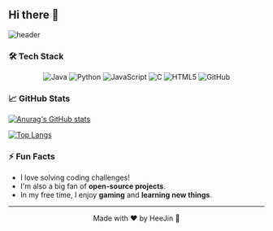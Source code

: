 ## Hi there 👋

<!--
**Hee4885/Hee4885** is a ✨ _special_ ✨ repository because its `README.md` (this file) appears on your GitHub profile.
-->

![header](https://capsule-render.vercel.app/api?type=venom&color=gradient&customColorList=5c258d,4389a2&height=300&text=Welcome%20to%20HeeJin%20Github👻&fontSize=40&fontColor=E6E6FA&desc=Hello!&descSize=20&descAlign=70&descAlignY=65)


### 🛠️ Tech Stack

<p align="center">
  <img src="https://img.shields.io/badge/Java-007396?style=flat&logo=Java&logoColor=white" alt="Java"/>
  <img src="https://img.shields.io/badge/Python-3776AB?style=flat-square&logo=Python&logoColor=white" alt="Python"/>
  <img src="https://img.shields.io/badge/JavaScript-F7DF1E?style=flat-square&logo=JavaScript&logoColor=white" alt="JavaScript"/>
  <img src="https://img.shields.io/badge/C-A8B9CC?style=flat-square&logo=C&logoColor=white" alt="C"/>
  <img src="https://img.shields.io/badge/HTML5-E34F26?style=flat-square&logo=HTML5&logoColor=white" alt="HTML5"/>
  <img src="https://img.shields.io/badge/GitHub-181717?style=flat-square&logo=GitHub&logoColor=white" alt="GitHub"/>
</p>

### 📈 GitHub Stats

[![Anurag's GitHub stats](https://github-readme-stats.vercel.app/api?username=Hee4885&show_icons=true&hide_title=true&hide=prs&count_private=true&hide_rank=true&theme=radical)](https://github.com/anuraghazra/github-readme-stats)

[![Top Langs](https://github-readme-stats.vercel.app/api/top-langs/?username=Hee4885&layout=compact&hide=html&theme=radical)](https://github.com/anuraghazra/github-readme-stats)

### ⚡ Fun Facts

- I love solving coding challenges!
- I'm also a big fan of **open-source projects**.
- In my free time, I enjoy **gaming** and **learning new things**.

---
<p align="center">Made with ❤️ by HeeJin 👻</p>
